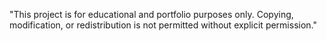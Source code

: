 "This project is for educational and portfolio purposes only.
Copying, modification, or redistribution is not permitted without explicit permission."
